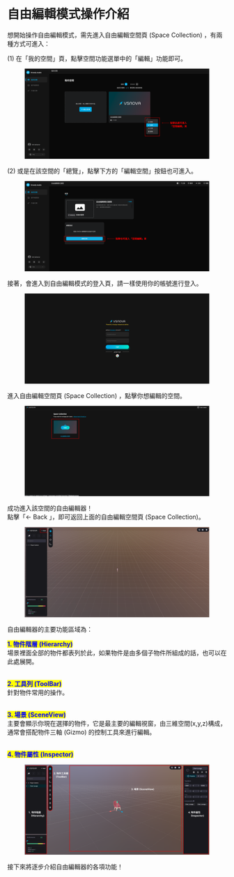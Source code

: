 # 自由編輯模式操作介紹

想開始操作自由編輯模式，需先進入自由編輯空間頁 (Space Collection) ，有兩種方式可進入：

(1) 在「我的空間」頁，點擊空間功能選單中的「編輯」功能即可。

<figure><img src="../.gitbook/assets/Frame 86.png" alt=""><figcaption></figcaption></figure>

(2) 或是在該空間的「總覽」，點擊下方的「編輯空間」按鈕也可進入。

<figure><img src="../.gitbook/assets/Frame 85.png" alt=""><figcaption></figcaption></figure>



接著，會進入到自由編輯模式的登入頁，請一樣使用你的帳號進行登入。

<figure><img src="../.gitbook/assets/Frame 87.png" alt=""><figcaption></figcaption></figure>



進入自由編輯空間頁 (Space Collection) ，點擊你想編輯的空間。

<figure><img src="../.gitbook/assets/Frame 88 (1).png" alt=""><figcaption></figcaption></figure>



成功進入該空間的自由編輯器！\
點擊「← Back 」，即可返回上面的自由編輯空間頁 (Space Collection)。

<figure><img src="../.gitbook/assets/Frame 89 (1).png" alt=""><figcaption></figcaption></figure>



自由編輯器的主要功能區域為：

<mark style="color:blue;">**1. 物件階層 (Hierarchy)**</mark>\
場景裡面全部的物件都表列於此，如果物件是由多個子物件所組成的話，也可以在此處展開。

\
<mark style="color:blue;">**2. 工具列 (ToolBar)**</mark>\
針對物件常用的操作。

\
<mark style="color:blue;">**3. 場景 (SceneView)**</mark>\
主要會顯示你現在選擇的物件，它是最主要的編輯視窗，由三維空間(x,y,z)構成，通常會搭配物件三軸 (Gizmo) 的控制工具來進行編輯。

\
<mark style="color:blue;">**4. 物件屬性 (Inspector)**</mark>



<figure><img src="../.gitbook/assets/Frame 90 (4).png" alt=""><figcaption></figcaption></figure>



接下來將逐步介紹自由編輯器的各項功能！
